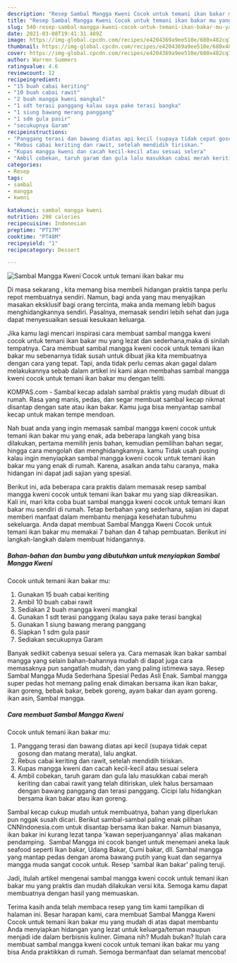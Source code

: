 ```yaml
---
description: "Resep Sambal Mangga Kweni Cocok untuk temani ikan bakar mu yang enak dan Mudah Dibuat"
title: "Resep Sambal Mangga Kweni Cocok untuk temani ikan bakar mu yang enak dan Mudah Dibuat"
slug: 540-resep-sambal-mangga-kweni-cocok-untuk-temani-ikan-bakar-mu-yang-enak-dan-mudah-dibuat
date: 2021-03-08T19:41:31.489Z
image: https://img-global.cpcdn.com/recipes/e4204369a9ee510e/680x482cq70/sambal-mangga-kweni-cocok-untuk-temani-ikan-bakar-mu-foto-resep-utama.jpg
thumbnail: https://img-global.cpcdn.com/recipes/e4204369a9ee510e/680x482cq70/sambal-mangga-kweni-cocok-untuk-temani-ikan-bakar-mu-foto-resep-utama.jpg
cover: https://img-global.cpcdn.com/recipes/e4204369a9ee510e/680x482cq70/sambal-mangga-kweni-cocok-untuk-temani-ikan-bakar-mu-foto-resep-utama.jpg
author: Warren Summers
ratingvalue: 4.6
reviewcount: 12
recipeingredient:
- "15 buah cabai keriting"
- "10 buah cabai rawit"
- "2 buah mangga kweni mangkal"
- "1 sdt terasi panggang kalau saya pake terasi bangka"
- "1 siung bawang merang panggang"
- "1 sdm gula pasir"
- "secukupnya Garam"
recipeinstructions:
- "Panggang terasi dan bawang diatas api kecil (supaya tidak cepat gosong dan matang merata), lalu angkat."
- "Rebus cabai keriting dan rawit, setelah mendidih tiriskan."
- "Kupas mangga kweni dan cacah kecil-kecil atau sesuai selera"
- "Ambil cobekan, taruh garam dan gula lalu masukkan cabai merah keriting dan cabai rawit yang telah ditiriskan, ulek halus bersamaan dengan bawang panggang dan terasi panggang. Cicipi lalu hidangkan bersama ikan bakar atau ikan goreng."
categories:
- Resep
tags:
- sambal
- mangga
- kweni

katakunci: sambal mangga kweni 
nutrition: 298 calories
recipecuisine: Indonesian
preptime: "PT17M"
cooktime: "PT48M"
recipeyield: "1"
recipecategory: Dessert

---
```



![Sambal Mangga Kweni
Cocok untuk temani ikan bakar mu](https://img-global.cpcdn.com/recipes/e4204369a9ee510e/680x482cq70/sambal-mangga-kweni-cocok-untuk-temani-ikan-bakar-mu-foto-resep-utama.jpg)

Di masa  sekarang , kita memang bisa membeli hidangan praktis tanpa perlu repot membuatnya sendiri. Namun, bagi anda yang mau menyajikan masakan eksklusif bagi orang tercinta, maka anda memang lebih bagus menghidangkannya sendiri. Pasalnya, memasak sendiri lebih sehat dan juga dapat menyesuaikan sesuai kesukaan keluarga.

Jika kamu lagi mencari inspirasi cara membuat sambal mangga kweni
cocok untuk temani ikan bakar mu yang lezat dan sederhana,maka di sinilah tempatnya. Cara membuat sambal mangga kweni
cocok untuk temani ikan bakar mu  sebenarnya tidak susah untuk dibuat jika kita membuatnya dengan cara yang tepat. Tapi, anda tidak perlu cemas akan gagal dalam melakukannya 
sebab dalam artikel ini kami akan membahas sambal mangga kweni
cocok untuk temani ikan bakar mu dengan teliti.  

KOMPAS.com - Sambal kecap adalah sambal praktis yang mudah dibuat di rumah. Rasa yang manis, pedas, dan segar membuat sambal kecap nikmat disantap dengan sate atau ikan bakar. Kamu juga bisa menyantap sambal kecap untuk makan tempe mendoan.

Nah buat anda yang ingin memasak sambal mangga kweni
cocok untuk temani ikan bakar mu yang enak, ada beberapa langkah yang bisa dilakukan, pertama memilih jenis bahan, kemudian pemilihan bahan segar, hingga cara mengolah dan menghidangkannya. kamu Tidak usah pusing kalau ingin menyiapkan sambal mangga kweni
cocok untuk temani ikan bakar mu yang enak di rumah. Karena, asalkan anda  tahu caranya, maka hidangan ini dapat jadi sajian yang spesial.

Berikut ini, ada beberapa cara praktis  dalam memasak resep sambal mangga kweni
cocok untuk temani ikan bakar mu yang siap dikreasikan. Kali ini, mari kita coba buat sambal mangga kweni
cocok untuk temani ikan bakar mu sendiri di rumah. Tetap berbahan yang sederhana, sajian ini dapat memberi manfaat dalam membantu menjaga kesehatan tubuhmu sekeluarga. Anda dapat membuat Sambal Mangga Kweni
Cocok untuk temani ikan bakar mu memakai 7 bahan dan 4 tahap pembuatan. Berikut ini langkah-langkah dalam membuat hidangannya.

<!--inarticleads1-->

##### Bahan-bahan dan bumbu yang dibutuhkan untuk menyiapkan Sambal Mangga Kweni
Cocok untuk temani ikan bakar mu:

1. Gunakan 15 buah cabai keriting
1. Ambil 10 buah cabai rawit
1. Sediakan 2 buah mangga kweni mangkal
1. Gunakan 1 sdt terasi panggang (kalau saya pake terasi bangka)
1. Gunakan 1 siung bawang merang panggang
1. Siapkan 1 sdm gula pasir
1. Sediakan secukupnya Garam


Banyak sedikit cabenya sesuai selera ya. Cara memasak ikan bakar sambal mangga yang selain bahan-bahannya mudah di dapat juga cara memasaknya pun sangatlah mudah, dan yang paling istimewa saya. Resep Sambal Mangga Muda Sederhana Spesial Pedas Asli Enak. Sambal mangga super pedas hot memang paling enak dimakan bersama ikan ikan bakar, ikan goreng, bebak bakar, bebek goreng, ayam bakar dan ayam goreng. ikan asin, Sambal mangga. 

<!--inarticleads2-->

##### Cara membuat Sambal Mangga Kweni
Cocok untuk temani ikan bakar mu:

1. Panggang terasi dan bawang diatas api kecil (supaya tidak cepat gosong dan matang merata), lalu angkat.
1. Rebus cabai keriting dan rawit, setelah mendidih tiriskan.
1. Kupas mangga kweni dan cacah kecil-kecil atau sesuai selera
1. Ambil cobekan, taruh garam dan gula lalu masukkan cabai merah keriting dan cabai rawit yang telah ditiriskan, ulek halus bersamaan dengan bawang panggang dan terasi panggang. Cicipi lalu hidangkan bersama ikan bakar atau ikan goreng.


Sambal kecap cukup mudah untuk membuatnya, bahan yang diperlukan pun nggak susah dicari. Berikut sambal-sambal paling enak pilihan CNNIndonesia.com untuk disantap bersama ikan bakar. Namun biasanya, ikan bakar ini kurang lezat tanpa &#39;kawan seperjuangannya&#39; alias makanan pendamping. ️ Sambal Mangga ini cocok banget untuk menemani aneka lauk seafood seperti Ikan bakar, Udang Bakar, Cumi bakar, dll. Sambal mangga yang mantap pedas dengan aroma bawang putih yang kuat dan segarnya mangga muda sangat cocok untuk. Resep &#39;sambal ikan bakar&#39; paling teruji. 

Jadi, itulah artikel mengenai  sambal mangga kweni
cocok untuk temani ikan bakar mu  yang praktis dan mudah dilakukan versi kita. Semoga kamu dapat membuatnya dengan hasil yang memuaskan. 

Terima kasih anda telah membaca resep yang tim kami tampilkan di halaman ini. Besar harapan kami, cara membuat  Sambal Mangga Kweni
Cocok untuk temani ikan bakar mu yang mudah di atas dapat membantu Anda menyiapkan hidangan yang lezat untuk keluarga/teman maupun menjadi ide dalam berbisnis kuliner. Gimana nih? Mudah bukan? Itulah cara membuat sambal mangga kweni
cocok untuk temani ikan bakar mu yang bisa Anda praktikkan di rumah. Semoga bermanfaat dan selamat mencoba!


